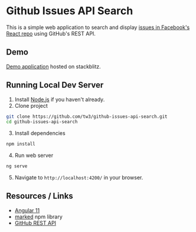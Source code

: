 # Github Issues API Search

This is a simple web application to search and display [issues in Facebook's React repo](https://github.com/facebook/react/issues) using GitHub's REST API.

## Demo

[Demo application](https://stackblitz.com/github/tw3/github-issues-api-search) hosted on stackblitz.

## Running Local Dev Server

1. Install [Node.js](https://nodejs.org/) if you haven't already.
2. Clone project
  ```bash
  git clone https://github.com/tw3/github-issues-api-search.git
  cd github-issues-api-search
  ```
3. Install dependencies
  ```bash
  npm install
  ```
4. Run web server
  ```bash
  ng serve
  ```
5. Navigate to `http://localhost:4200/` in your browser.

## Resources / Links

* [Angular 11](https://angular.io/)
* [marked](https://www.npmjs.com/package/marked) npm library
* [GitHub REST API](https://docs.github.com/en/rest)
